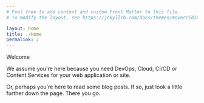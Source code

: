 ```yaml
---
# Feel free to add content and custom Front Matter to this file.
# To modify the layout, see https://jekyllrb.com/docs/themes/#overriding-theme-defaults

layout: home
title: ./Home
permalink: /
---
```


Welcome

We assume you're here because you need DevOps, Cloud, CI/CD or Content Services for your web application or site.

Or, perhaps you're here to read some blog posts. If so, just look a little further down the page. There you go.